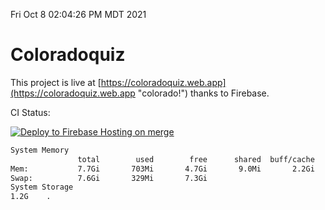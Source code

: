 Fri Oct  8 02:04:26 PM MDT 2021

# Coloradoquiz


This project is live at [https://coloradoquiz.web.app](https://coloradoquiz.web.app "colorado!") thanks to Firebase.

CI Status: 

[![Deploy to Firebase Hosting on merge](https://github.com/teamkushal/coloradoquiz/actions/workflows/firebase-hosting-merge.yml/badge.svg)](https://github.com/teamkushal/coloradoquiz/actions/workflows/firebase-hosting-merge.yml)

```bash
System Memory
               total        used        free      shared  buff/cache   available
Mem:           7.7Gi       703Mi       4.7Gi       9.0Mi       2.2Gi       6.7Gi
Swap:          7.6Gi       329Mi       7.3Gi
System Storage
1.2G	.
```
```bash
